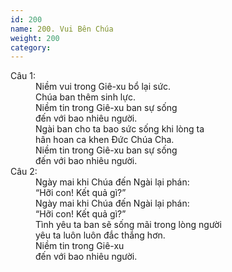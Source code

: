 ```yaml
---
id: 200
name: 200. Vui Bên Chúa
weight: 200
category: 
---
```

<dl><dt>Câu 1:</dt><dd data-verse="1">Niềm vui trong Giê-xu bổ lại sức. <br/>Chúa ban thêm sinh lực. <br/>Niềm tin trong Giê-xu ban sự sống <br/>đến với bao nhiêu người. <br/>Ngài ban cho ta bao sức sống khi lòng ta <br/>hân hoan ca khen Đức Chúa Cha. <br/>Niềm tin trong Giê-xu ban sự sống <br/>đến với bao nhiêu người. </dd><dt>Câu 2:</dt><dd data-verse="2">Ngày mai khi Chúa đến Ngài lại phán: <br/>“Hỡi con! Kết quả gì?” <br/>Ngày mai khi Chúa đến Ngài lại phán: <br/>“Hỡi con! Kết quả gì?” <br/>Tình yêu ta ban sẽ sống mãi trong lòng người <br/>yêu ta luôn luôn đắc thắng hơn. <br/>Niềm tin trong Giê-xu <br/>đến với bao nhiêu người. </dd></dl>
